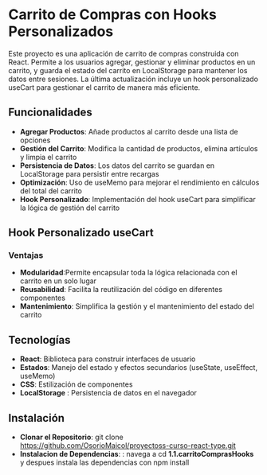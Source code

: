 # Carrito de Compras con Hooks Personalizados
Este proyecto es una aplicación de carrito de compras construida con React. Permite a los usuarios agregar, gestionar y eliminar productos en un carrito, y guarda el estado del carrito en LocalStorage para mantener los datos entre sesiones. La última actualización incluye un hook personalizado useCart para gestionar el carrito de manera más eficiente.

## **Funcionalidades**
- **Agregar Productos**: Añade productos al carrito desde una lista de opciones
- **Gestión del Carrito**: Modifica la cantidad de productos, elimina artículos y limpia el carrito
- **Persistencia de Datos**: Los datos del carrito se guardan en LocalStorage para persistir entre recargas
- **Optimización**: Uso de useMemo para mejorar el rendimiento en cálculos del total del carrito
- **Hook Personalizado**: Implementación del hook useCart para simplificar la lógica de gestión del carrito

## Hook Personalizado useCart
  ### Ventajas
  - **Modularidad**:Permite encapsular toda la lógica relacionada con el carrito en un solo lugar
  - **Reusabilidad**: Facilita la reutilización del código en diferentes componentes
  - **Mantenimiento**: Simplifica la gestión y el mantenimiento del estado del carrito
    
## Tecnologías 
- **React**: Biblioteca para construir interfaces de usuario
- **Estados**: Manejo del estado y efectos secundarios (useState, useEffect, useMemo)
- **CSS**: Estilización de componentes
- **LocalStorage** : Persistencia de datos en el navegador
## Instalación 
- **Clonar el Repositorio**: git clone https://github.com/OsorioMaicol/proyectoss-curso-react-type.git
- **Instalacion de Dependencias**: : navega a cd **1.1.carritoComprasHooks** y despues instala las dependencias con npm install